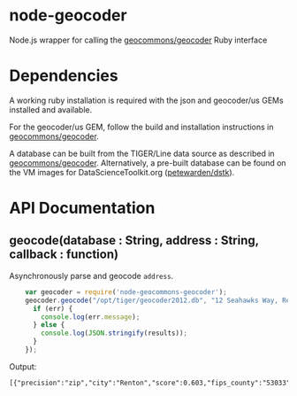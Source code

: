 node-geocoder
=============

Node.js wrapper for calling the [geocommons/geocoder](http://github.com/geocommons/geocoder) Ruby interface 

# Dependencies
A working ruby installation is required with the json and geocoder/us GEMs installed and available.

For the geocoder/us GEM, follow the build and installation instructions in [geocommons/geocoder](http://github.com/geocommons/geocoder).

A database can be built from the TIGER/Line data source as described in [geocommons/geocoder](http://github.com/geocommons/geocoder). Alternatively, a pre-built database can be found on the VM images for DataScienceToolkit.org ([petewarden/dstk](http://github.com/petewarden/dstk)).

# API Documentation

## geocode(database : String, address : String, callback : function)

Asynchronously parse and geocode `address`.
```javascript
	var geocoder = require('node-geocommons-geocoder');
	geocoder.geocode("/opt/tiger/geocoder2012.db", "12 Seahawks Way, Renton, WA, 98056", function(err, results) {
	  if (err) {
	    console.log(err.message);
	  } else {
	    console.log(JSON.stringify(results));
	  }
	});
```
Output:
	
	[{"precision":"zip","city":"Renton","score":0.603,"fips_county":"53033","lon":-122.186447,"zip":"98056","lat":47.514671,"state":"WA"}]
